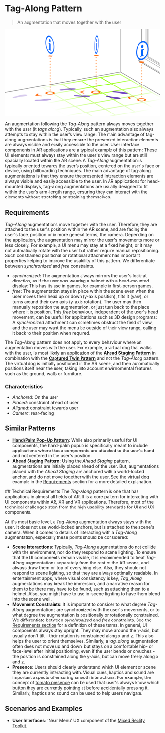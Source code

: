 # Tag-Along Pattern

> An augmentation that moves together with the user

<img src="images/TagAlong.png">

An augmentation following the _Tag-Along_ pattern always moves together with the user (it _tags along_). Typically, such an augmentation also always attempts to stay within the user’s view range. The main advantage of tag-along augmentations is that they ensure the presented interaction elements are always visible and easily accessible to the user. 
User interface components in AR applications are a typical example of this pattern: These UI elements must always stay within the user's view range but are still spacially located within the AR scene.
A _Tag-Along_ augmentation is typically oriented towards the user’s position, centered on the user's face or device, using billboarding techniques. The main advantage of tag-along augmentations is that they ensure the presented interaction elements are always visible and easily accessible to the user. 
In AR applications for head-mounted displays, tag-along augmentations are usually designed to fit within the user’s arm-length range, ensuring they can interact with the elements without stretching or straining themselves.

## Requirements

_Tag-Along_ augmentations move together with the user. Therefore, they are attached to the user's position within the AR scene, and are facing the user's face, position or in more general terms, the camera.
Depending on the application, the augmentation may mirror the user's movements more or less closely. For example, a UI menu may stay at a fixed height; or it may not autmatically rotate with the user but rather require manual repositioning. Such constrained positional or rotational attachment has important properties helping to improve the usability of this pattern. We differentiate between _synchronized_ and _free_ constraints. 
- _synchronized_: The augmentation always mirrors the user's look-at direction, as if the user was wearing a helmet with a head-mounted display: This has its use in games, for example in first-person games.
- _free_: The augmentation stays in place within the scene even when the user moves their head up or down (y-axis position), tilts it (yaw), or turns around their own axis (y-axis rotation). The user may then manually reposition the augmentation, or just turn back to the place where it is position. This _free_ behaviour, independent of the user's head movement, can be useful for applications such as 3D design programs: A _synchronized_ attachment can sometimes obstruct the field of view, and the user may want the menu be outside of their view range, calling it back to their position when required.

The _Tag-Along_ pattern does not apply to every behaviour where an augmentation moves with the user. For example, a virtual dog that walks with the user, is most likely an application of the [**Ahead Staging Pattern**](ahead-staging.md) in combination with the [**Captured Twin Pattern**](captured-twin.md) and not the _Tag-Along_ pattern. The virtual dog is initially positioned in the AR scene, and then automatically positions itself near the user, taking into account envirnomental features such as the ground, walls or furniture. 

### Characteristics
* _Anchored_: On the user
* _Placed_: constraint ahead of user
* _Aligned_: constraint towards user
* _Camera_: rear-facing

## Similar Patterns

- [**Hand/Palm Pop-Up Pattern**](hand-palm-popup.md): While also primarily useful for UI components, the hand-palm popup is specifically meant to include applications where these components are attached to the user's hand and not centered in the user's position.
- [**Ahead Staging Pattern**](ahead-staging.md): Using the _Ahead Staging_ pattern, augmentations are initially placed ahead of the user. But, augmentations placed with the _Ahead Staging_ are anchored with a world-locked anchor, and do not move together with the user. See the virtual dog example in the [Requirements](#requirements) section for a more detailed explanation.


## Technical Requirements
The _Tag-Along_ pattern is one that has applications in almost all fields of AR. It is a core pattern for interacting with UI components within AR, XR and VR applications. Therefore, most of the technical challenges stem from the high usability standards for UI and UX components.

At it's most basic level, a _Tag-Along_ augmentation always stays with the user. It does not use world-locked anchors, but is attached to the scene's camera. 
When it comes to details of interacting with a _Tag-Along_ augmentation, especially these points should be considered:
- **Scene Interactions**: Typically, _Tag-Along_ augmentations do not collide with the environment, nor do they respond to scene lighting. To ensure that the UI components remain visible, it is recommended to treat _Tag-Along_ augmentations separately from the rest of the AR scone, and always draw them on top of everything else. Also, they should not respond to scene lighting, so that they are always optimally readable. In entertainment apps, where visual consistency is key, _Tag_Along_ augmentations may break the immersion, and a narrative reason for them to be there may have to be found, such as attaching them to a helmet. Also, you might have to use in-scene lighting to have them blend into the scene well.
- **Movement Constraints**: It is important to consider to what degree _Tag-Along_ augmentations are synchronized with the user's movements, or to what degree the augmentation is positionally or rotationally constrained. We differentiate between _synchronized_ and _free_ constraints. See the [Requirements section](#requirements) for a definition of these terms. In general, UI components always stay upright. They may move around the y-axis, but usually don't tilt - their rotation is constrained along x and z. This also helps the user to orient themselves. Similarly, a _tag_along_ augmentation often does not move up and down, but stays on a comfortable hip- or face-level after initial positioning, even if the user bends or crouches - the position is constrained along the y-axis, but can move freely along x and z.
- **Presence**: Users should clearly understand which UI element or scene they are currently interacting with. Visual cues, haptics and sound are important aspects of ensuring smooth interactions. For example, the concept of [tomato presence](https://ieeexplore.ieee.org/document/10108763) can be used that user's always know which button they are currently pointing at before accidentally pressing it. Similarly, haptics and sound can be used to help users navigate. 

## Scenarios and Examples

- **User Interfaces**: ‘Near Menu’ UX component of the [Mixed Reality Toolkit](https://learn.microsoft.com/windows/mixed-reality/mrtk-unity/mrtk3-overview).

